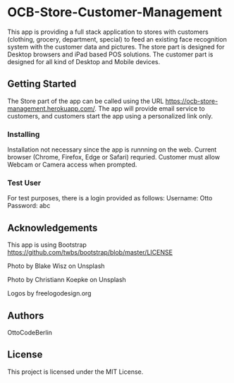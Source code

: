 # OCB-Store-Customer-Management

This app is providing a full stack application to stores with customers (clothing, grocery, department, special) to feed an existing face recognition system with the customer data and pictures.
The store part is designed for Desktop browsers and iPad based POS solutions.
The customer part is designed for all kind of Desktop and Mobile devices.

## Getting Started

The Store part of the app can be called using the URL https://ocb-store-management.herokuapp.com/.
The app will provide email service to customers, and customers start the app using a personalized link only.

### Installing

Installation not necessary since the app is runnning on the web. Current browser (Chrome, Firefox, Edge or Safari) requried. Customer must allow Webcam or Camera access when prompted.

### Test User

For test purposes, there is a login provided as follows: 
Username: Otto
Password: abc

## Acknowledgements

This app is using Bootstrap https://github.com/twbs/bootstrap/blob/master/LICENSE

Photo by Blake Wisz on Unsplash 

Photo by Christiann Koepke on Unsplash 

Logos by freelogodesign.org

## Authors

OttoCodeBerlin

## License

This project is licensed under the MIT License.